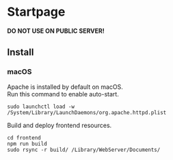 # Startpage

**DO NOT USE ON PUBLIC SERVER!**

## Install

### macOS

Apache is installed by default on macOS.  
Run this command to enable auto-start.

```shell
sudo launchctl load -w /System/Library/LaunchDaemons/org.apache.httpd.plist
```

Build and deploy frontend resources.

```shell
cd frontend
npm run build
sudo rsync -r build/ /Library/WebServer/Documents/
```
